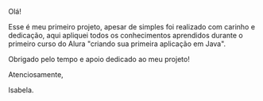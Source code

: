 Olá!

Esse é meu primeiro projeto, apesar de simples foi realizado com carinho e dedicação, aqui apliquei todos os conhecimentos aprendidos durante o primeiro curso do Alura "criando sua primeira aplicação em Java".

Obrigado pelo tempo e apoio dedicado ao meu projeto!

Atenciosamente,

Isabela.
